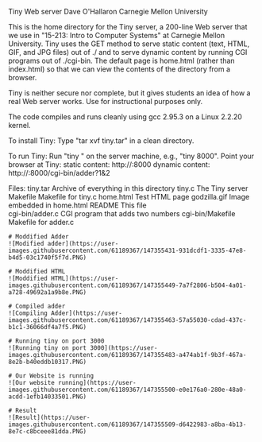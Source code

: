 Tiny Web server
Dave O'Hallaron
Carnegie Mellon University

This is the home directory for the Tiny server, a 200-line Web
server that we use in "15-213: Intro to Computer Systems" at Carnegie
Mellon University.  Tiny uses the GET method to serve static content
(text, HTML, GIF, and JPG files) out of ./ and to serve dynamic
content by running CGI programs out of ./cgi-bin. The default 
page is home.html (rather than index.html) so that we can view
the contents of the directory from a browser.

Tiny is neither secure nor complete, but it gives students an
idea of how a real Web server works. Use for instructional purposes only.

The code compiles and runs cleanly using gcc 2.95.3 
on a Linux 2.2.20 kernel.

To install Tiny:
   Type "tar xvf tiny.tar" in a clean directory. 

To run Tiny:
   Run "tiny <port>" on the server machine, 
	e.g., "tiny 8000".
   Point your browser at Tiny: 
	static content: http://<host>:8000
	dynamic content: http://<host>:8000/cgi-bin/adder?1&2

Files:
  tiny.tar		Archive of everything in this directory
  tiny.c		The Tiny server
  Makefile		Makefile for tiny.c
  home.html		Test HTML page
  godzilla.gif		Image embedded in home.html
  README		This file	
  cgi-bin/adder.c	CGI program that adds two numbers
  cgi-bin/Makefile	Makefile for adder.c
	
	
	# Moddified Adder
	![Modified adder](https://user-images.githubusercontent.com/61189367/147355431-931dcdf1-3335-47e8-b4d5-03c1740f5f7d.PNG)
	
	# Moddified HTML
	![Moddified HTML](https://user-images.githubusercontent.com/61189367/147355449-7a7f2806-b504-4a01-a728-49692a1a9b8e.PNG)
	
	# Compiled adder
	![Compiling Adder](https://user-images.githubusercontent.com/61189367/147355463-57a55030-cdad-437c-b1c1-36066df4a7f5.PNG)
	
	# Running tiny on port 3000
	![Running tiny on port 3000](https://user-images.githubusercontent.com/61189367/147355483-a474ab1f-9b3f-467a-8e2b-b40eddb10317.PNG)
	
	# Our Website is running
	![Our website running](https://user-images.githubusercontent.com/61189367/147355500-e0e176a0-280e-48a0-acdd-1efb14033501.PNG)
	
	# Result
	![Result](https://user-images.githubusercontent.com/61189367/147355509-d6422983-a8ba-4b13-8e7c-c8bceee81dda.PNG)


